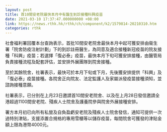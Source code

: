 ```yaml
---
layout: post
title: 首10間安老院最快本月中有醫生到診接種科興疫苗
date: 2021-03-10 17:37:47.000000000 +08:00
link: https://news.rthk.hk/rthk/ch/component/k2/1579814-20210310.htm
categories: rthk
---
```


社會福利署回覆本台查詢表示，首批10間安老院舍最快本月中起可獲安排由衞生署「院舍防疫注射計劃」下的到診註冊醫生，為同意及適合接種新冠疫苗的院友接種「科興」疫苗；若選擇「復必泰」疫苗，最快本月下旬可獲安排接種，由醫管局負責接種流程及配套評估，並安排外展團隊到院舍接種。

至於其餘院舍，社署表示，最快可於本月下旬或下月，先後獲安排提供「科興」及「復必泰」疫苗接種。各院舍正向院友、法定監護人及家屬派發疫苗接種須知，並諮詢接種意願。

社署表示，已分別在上月23日邀請首10間安老院舍、以及在上月28日發信邀請全港超過1100間安老院、殘疾人士院舍及護養院參與院舍外展接種安排。

署方本月初已向所有私營及自負盈虧安老院及殘疾人士院舍發信，通知可提供一次過特別津貼，支援添置合規格的專用雪櫃等以儲存疫苗，每間院舍可獲發的津貼金額上限為港幣4000元。
